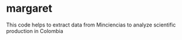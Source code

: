 # margaret
This code helps to extract data from Minciencias to analyze scientific production in Colombia
